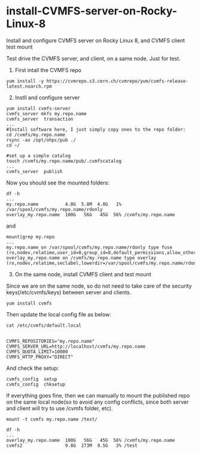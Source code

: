 # install-CVMFS-server-on-Rocky-Linux-8
Install and configure CVMFS server on Rocky Linux 8, and CVMFS client test mount

Test drive the CVMFS server, and client, on a same node. Just for test.

1. First intall the CVMFS repo
```   
yum install -y https://cvmrepo.s3.cern.ch/cvmrepo/yum/cvmfs-release-latest.noarch.rpm
```

2. Instll and configure server
```
yum install cvmfs-server
cvmfs_server mkfs my.repo.name
cvmfs_server  transaction
...
#Install software here, I just simply copy ones to the repo folder:
cd /cvmfs/my.repo.name
rsync -av /opt/ohpc/pub ./
cd ~/

#set up a simple catalog
touch /cvmfs/my.repo.name/pub/.cvmfscatalog
...
cvmfs_server  publish 
```

Now you should see the mounted folders:

```
df -h
...
my.repo.name          4.0G  5.8M  4.0G   1% /var/spool/cvmfs/my.repo.name/rdonly
overlay_my.repo.name  100G   56G   45G  56% /cvmfs/my.repo.name
```

and

```
mount|grep my.repo
...
my.repo.name on /var/spool/cvmfs/my.repo.name/rdonly type fuse (ro,nodev,relatime,user_id=0,group_id=0,default_permissions,allow_other)
overlay_my.repo.name on /cvmfs/my.repo.name type overlay (ro,nodev,relatime,seclabel,lowerdir=/var/spool/cvmfs/my.repo.name/rdonly,upperdir=/var/spool/cvmfs/my.repo.name/scratch/current,workdir=/var/spool/cvmfs/my.repo.name/ofs_workdir)

```

3. On the same node, install CVMFS client and test mount

Since we are on the same node, so do not need to take care of the security keys(/etc/cvmfs/keys) between server and clients.

```
yum install cvmfs
```

Then update the local config file as below:
```
cat /etc/cvmfs/default.local


CVMFS_REPOSITORIES="my.repo.name"
CVMFS_SERVER_URL=http://localhost/cvmfs/my.repo.name
CVMFS_QUOTA_LIMIT=10000
CVMFS_HTTP_PROXY="DIRECT"
```

And check the setup:

```
cvmfs_config  setup
cvmfs_config  chksetup
```

If everything goes fine, then we can manually to mount the published repo on the same local node(so to avoid any config conflicts, since both server and client will try to use /cvmfs folder, etc).

```
mount -t cvmfs my.repo.name /test/

df -h
...
overlay_my.repo.name  100G   56G   45G  56% /cvmfs/my.repo.name
cvmfs2                9.8G  273M  9.5G   3% /test
```


